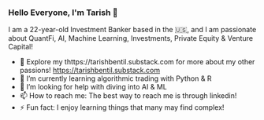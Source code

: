 ### Hello Everyone, I'm Tarish 👋

I am a 22-year-old Investment Banker based in the 🇺🇸, and I am passionate about QuantFi, AI, Machine Learning, Investments, Private Equity & Venture Capital!

- 🔭 Explore my thttps://tarishbentil.substack.com for more about my other passions! https://tarishbentil.substack.com
- 🌱 I’m currently learning algorithmic trading with Python & R
- 🤔 I’m looking for help with diving into AI & ML
- 📫 How to reach me: The best way to reach me is through linkedin!
- ⚡ Fun fact: I enjoy learning things that many may find complex!

<!--
**BentilAi/BentilAi** is a ✨ _special_ ✨ repository because its `README.md` (this file) appears on your GitHub profile.

Here are some ideas to get you started:


- 🔭 I’m currently working on ...
- 🌱 I’m currently learning ...
- 👯 I’m looking to collaborate on ...
- 🤔 I’m looking for help with ...
- 💬 Ask me about ...
- 📫 How to reach me: ...
- 😄 Pronouns: ...
- ⚡ Fun fact: ...
-->
